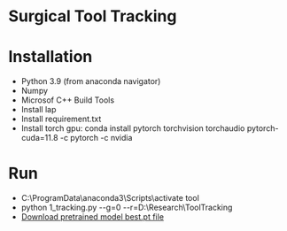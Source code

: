 # Surgical Tool Tracking

# Installation
- Python 3.9 (from anaconda navigator)
- Numpy
- Microsof C++ Build Tools
- Install lap
- Install requirement.txt
- Install torch gpu: conda install pytorch torchvision torchaudio pytorch-cuda=11.8 -c pytorch -c nvidia

# Run
- C:\ProgramData\anaconda3\Scripts\activate tool
- python 1_tracking.py --g=0 --r=D:\Research\ToolTracking
- [Download pretrained model best.pt file](https://utsw.box.com/s/fu3w5otcuk1ubcjsh1625g2xenv05t5h)

